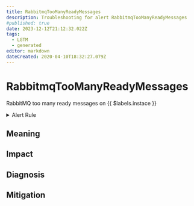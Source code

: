 ```yaml
---
title: RabbitmqTooManyReadyMessages
description: Troubleshooting for alert RabbitmqTooManyReadyMessages
#published: true
date: 2023-12-12T21:12:32.022Z
tags: 
  - LGTM
  - generated
editor: markdown
dateCreated: 2020-04-10T18:32:27.079Z
---
```


# RabbitmqTooManyReadyMessages

RabbitMQ too many ready messages on {{ $labels.instace }}

<details>
  <summary>Alert Rule</summary>

{{% rule "rabbitmq/rabbitmq-exporter.yml" "RabbitmqTooManyReadyMessages" %}}

{{% comment %}}

```yaml
alert: RabbitmqTooManyReadyMessages
expr: sum(rabbitmq_queue_messages_ready) BY (queue) > 1000
for: 1m
labels:
    severity: warning
annotations:
    summary: RabbitMQ too many ready messages (instance {{ $labels.instance }})
    description: |-
        RabbitMQ too many ready messages on {{ $labels.instace }}
          VALUE = {{ $value }}
          LABELS = {{ $labels }}
    runbook: https://github.com/srerun/prometheus-alerts/blob/main/content/runbooks/rabbitmq-exporter/RabbitmqTooManyReadyMessages.md

```

{{% /comment %}}

</details>


## Meaning
[//]: # "Short paragraph that explains what the alert means"


## Impact
[//]: # "What could / will happen if the alert is not addressed"



## Diagnosis
[//]: # "Steps to take to identify the cause of the problem"



## Mitigation
[//]: # "The steps necessary to resolve the alert"

